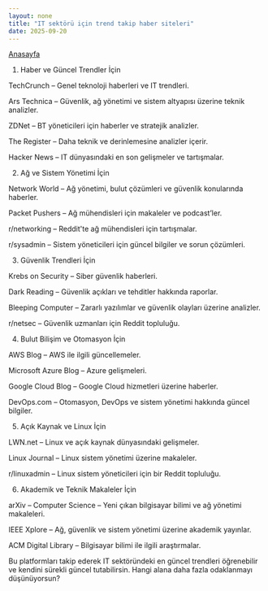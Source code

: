 ```yaml
---
layout: none
title: "IT sektörü için trend takip haber siteleri"
date: 2025-09-20
---
```


[Anasayfa](https://mastergit-sudo.github.io/gitlog-master/)


1. Haber ve Güncel Trendler İçin

TechCrunch – Genel teknoloji haberleri ve IT trendleri.

Ars Technica – Güvenlik, ağ yönetimi ve sistem altyapısı üzerine teknik analizler.

ZDNet – BT yöneticileri için haberler ve stratejik analizler.

The Register – Daha teknik ve derinlemesine analizler içerir.

Hacker News – IT dünyasındaki en son gelişmeler ve tartışmalar.

2. Ağ ve Sistem Yönetimi İçin

Network World – Ağ yönetimi, bulut çözümleri ve güvenlik konularında haberler.

Packet Pushers – Ağ mühendisleri için makaleler ve podcast’ler.

r/networking – Reddit'te ağ mühendisleri için tartışmalar.

r/sysadmin – Sistem yöneticileri için güncel bilgiler ve sorun çözümleri.

3. Güvenlik Trendleri İçin

Krebs on Security – Siber güvenlik haberleri.

Dark Reading – Güvenlik açıkları ve tehditler hakkında raporlar.

Bleeping Computer – Zararlı yazılımlar ve güvenlik olayları üzerine analizler.

r/netsec – Güvenlik uzmanları için Reddit topluluğu.

4. Bulut Bilişim ve Otomasyon İçin

AWS Blog – AWS ile ilgili güncellemeler.

Microsoft Azure Blog – Azure gelişmeleri.

Google Cloud Blog – Google Cloud hizmetleri üzerine haberler.

DevOps.com – Otomasyon, DevOps ve sistem yönetimi hakkında güncel bilgiler.

5. Açık Kaynak ve Linux İçin

LWN.net – Linux ve açık kaynak dünyasındaki gelişmeler.

Linux Journal – Linux sistem yönetimi üzerine makaleler.

r/linuxadmin – Linux sistem yöneticileri için bir Reddit topluluğu.

6. Akademik ve Teknik Makaleler İçin

arXiv – Computer Science – Yeni çıkan bilgisayar bilimi ve ağ yönetimi makaleleri.

IEEE Xplore – Ağ, güvenlik ve sistem yönetimi üzerine akademik yayınlar.

ACM Digital Library – Bilgisayar bilimi ile ilgili araştırmalar.

Bu platformları takip ederek IT sektöründeki en güncel trendleri öğrenebilir ve kendini sürekli güncel tutabilirsin. Hangi alana daha fazla odaklanmayı düşünüyorsun?
